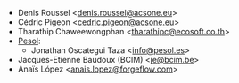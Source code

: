 - Denis Roussel \<<denis.roussel@acsone.eu>\>
- Cédric Pigeon \<<cedric.pigeon@acsone.eu>\>
- Tharathip Chaweewongphan \<<tharathipc@ecosoft.co.th>\>
- [Pesol](https://www.pesol.es):
  - Jonathan Oscategui Taza \<<info@pesol.es>\>
- Jacques-Etienne Baudoux (BCIM) \<<je@bcim.be>\>
- Anaïs López \<<anais.lopez@forgeflow.com>\>
